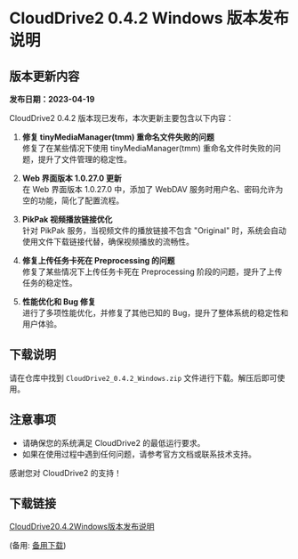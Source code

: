 # CloudDrive2 0.4.2 Windows 版本发布说明

## 版本更新内容

**发布日期：2023-04-19**

CloudDrive2 0.4.2 版本现已发布，本次更新主要包含以下内容：

1. **修复 tinyMediaManager(tmm) 重命名文件失败的问题**  
   修复了在某些情况下使用 tinyMediaManager(tmm) 重命名文件时失败的问题，提升了文件管理的稳定性。

2. **Web 界面版本 1.0.27.0 更新**  
   在 Web 界面版本 1.0.27.0 中，添加了 WebDAV 服务时用户名、密码允许为空的功能，简化了配置流程。

3. **PikPak 视频播放链接优化**  
   针对 PikPak 服务，当视频文件的播放链接不包含 "Original" 时，系统会自动使用文件下载链接代替，确保视频播放的流畅性。

4. **修复上传任务卡死在 Preprocessing 的问题**  
   修复了某些情况下上传任务卡死在 Preprocessing 阶段的问题，提升了上传任务的稳定性。

5. **性能优化和 Bug 修复**  
   进行了多项性能优化，并修复了其他已知的 Bug，提升了整体系统的稳定性和用户体验。

## 下载说明

请在仓库中找到 `CloudDrive2_0.4.2_Windows.zip` 文件进行下载。解压后即可使用。

## 注意事项

- 请确保您的系统满足 CloudDrive2 的最低运行要求。
- 如果在使用过程中遇到任何问题，请参考官方文档或联系技术支持。

感谢您对 CloudDrive2 的支持！

## 下载链接
[CloudDrive20.4.2Windows版本发布说明](https://pan.quark.cn/s/b207870f9f6e) 

(备用: [备用下载](https://pan.baidu.com/s/1U___m-ZeQmpubUEjYpdsgQ?pwd=1234))
